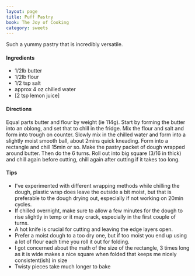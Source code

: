 ```yaml
---
layout: page
title: Puff Pastry
book: The Joy of Cooking
category: sweets
---
```


Such a yummy pastry that is incredibly versatile.

#### Ingredients
- 1/2lb butter
- 1/2lb flour
- 1/2 tsp salt
- approx 4 oz chilled water
- [2 tsp lemon juice]

#### Directions
Equal parts butter and flour by weight (ie 114g).
Start by forming the butter into an oblong, and set that to chill in the fridge.
Mix the flour and salt and form into trough on counter. Slowly mix in the chilled water and form into a slightly moist smooth ball, about 2mins quick kneading. Form into a rectangle and chill 15min or so. 
Make the pastry packet of dough wrapped around butter. Then do the 6 turns. 
Roll out into big square (3/16 in thick) and chill again before cutting, chill again after cutting if it takes too long.

#### Tips
- I've experimented with different wrapping methods while chilling the dough, plastic wrap does leave the outside a bit moist, but that is preferable to the dough drying out, especially if not working on 20min cycles.
- If chilled overnight, make sure to allow a few minutes for the dough to rise slightly in temp or it may crack, especially in the first couple of turns.
- A hot knife is crucial for cutting and leaving the edge layers open.
- Prefer a moist dough to a too dry one, but if too moist you end up using a lot of flour each time you roll it out for folding. 
- I got concerned about the math of the size of the rectangle, 3 times long as it is wide makes a nice square when folded that keeps me nicely consistent(ish) in size
- Twisty pieces take much longer to bake